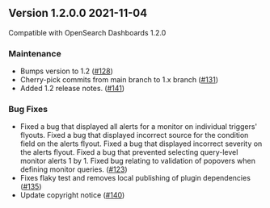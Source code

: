 ## Version 1.2.0.0 2021-11-04

Compatible with OpenSearch Dashboards 1.2.0

### Maintenance
* Bumps version to 1.2 ([#128](https://github.com/opensearch-project/alerting-dashboards-plugin/pull/128))
* Cherry-pick commits from main branch to 1.x branch ([#131](https://github.com/opensearch-project/alerting-dashboards-plugin/pull/131))
* Added 1.2 release notes. ([#141](https://github.com/opensearch-project/alerting-dashboards-plugin/pull/141))

### Bug Fixes
* Fixed a bug that displayed all alerts for a monitor on individual triggers' flyouts. Fixed a bug that displayed incorrect source for the condition field on the alerts flyout. Fixed a bug that displayed incorrect severity on the alerts flyout. Fixed a bug that prevented selecting query-level monitor alerts 1 by 1. Fixed bug relating to validation of popovers when defining monitor queries. ([#123](https://github.com/opensearch-project/alerting-dashboards-plugin/pull/123))
* Fixes flaky test and removes local publishing of plugin dependencies ([#135](https://github.com/opensearch-project/alerting-dashboards-plugin/pull/135))
* Update copyright notice ([#140](https://github.com/opensearch-project/alerting-dashboards-plugin/pull/140))